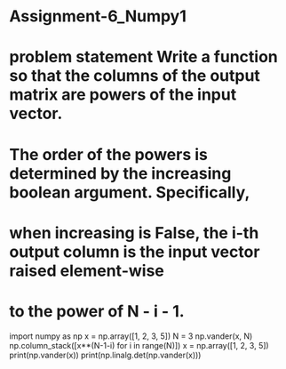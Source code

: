 # Assignment-6_Numpy1

# problem statement Write a function so that the columns of the output matrix are powers of the input vector.
# The order of the powers is determined by the increasing boolean argument. Specifically,
# when increasing is False, the i-th output column is the input vector raised element-wise
# to the power of N - i - 1.

import numpy as np
x = np.array([1, 2, 3, 5])
N = 3
np.vander(x, N)
np.column_stack([x**(N-1-i) for i in range(N)])
x = np.array([1, 2, 3, 5])
print(np.vander(x))
print(np.linalg.det(np.vander(x)))
